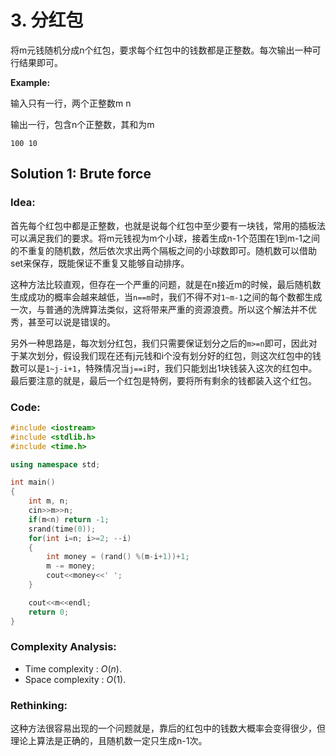 # 3. 分红包

将m元钱随机分成n个红包，要求每个红包中的钱数都是正整数。每次输出一种可行结果即可。

**Example:**

输入只有一行，两个正整数m n

输出一行，包含n个正整数，其和为m

```
100 10

```

## Solution 1: Brute force

### Idea: 

首先每个红包中都是正整数，也就是说每个红包中至少要有一块钱，常用的插板法可以满足我们的要求。将m元钱视为m个小球，接着生成n-1个范围在1到m-1之间的不重复的随机数，然后依次求出两个隔板之间的小球数即可。随机数可以借助set来保存，既能保证不重复又能够自动排序。

这种方法比较直观，但存在一个严重的问题，就是在n接近m的时候，最后随机数生成成功的概率会越来越低，当`n==m`时，我们不得不对`1~m-1`之间的每个数都生成一次，与普通的洗牌算法类似，这将带来严重的资源浪费。所以这个解法并不优秀，甚至可以说是错误的。

另外一种思路是，每次划分红包，我们只需要保证划分之后的`m>=n`即可，因此对于某次划分，假设我们现在还有j元钱和i个没有划分好的红包，则这次红包中的钱数可以是`1~j-i+1`，特殊情况当`j==i`时，我们只能划出1块钱装入这次的红包中。最后要注意的就是，最后一个红包是特例，要将所有剩余的钱都装入这个红包。

### Code: 

```c++
#include <iostream>
#include <stdlib.h>
#include <time.h>

using namespace std;

int main()
{
    int m, n;
    cin>>m>>n;
    if(m<n) return -1;
    srand(time(0));
    for(int i=n; i>=2; --i)
    {
        int money = (rand() %(m-i+1))+1;
        m -= money;
        cout<<money<<' ';
    }

    cout<<m<<endl;
    return 0;
}
```

### Complexity Analysis: 

- Time complexity : $O(n)$. 
- Space complexity : $O(1)$. 

### Rethinking:
这种方法很容易出现的一个问题就是，靠后的红包中的钱数大概率会变得很少，但理论上算法是正确的，且随机数一定只生成n-1次。